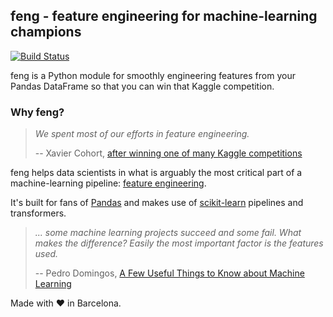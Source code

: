 ## feng - feature engineering for machine-learning champions

[![Build Status](https://travis-ci.org/mewwts/feng.svg?branch=master)](https://travis-ci.org/mewwts/feng)


feng is a Python module for smoothly engineering features from your Pandas DataFrame so that you can win that Kaggle competition.

### Why feng?
> *We spent most of our efforts in feature engineering.*
> 
> -- Xavier Cohort, [after winning one of many Kaggle competitions](http://blog.kaggle.com/2013/04/10/qa-with-xavier-conort/)

feng helps data scientists in what is arguably the most critical part of a machine-learning pipeline: [feature engineering](https://en.wikipedia.org/wiki/Feature_engineering). 

It's built for fans of [Pandas](http://pandas.pydata.org/) and makes use of [scikit-learn](http://scikit-learn.org/) pipelines and transformers.

> *... some machine learning projects succeed and some fail. What makes the difference? Easily the most important factor is the features used.*
>
> -- Pedro Domingos, [A Few Useful Things to Know about Machine Learning](http://homes.cs.washington.edu/~pedrod/papers/cacm12.pdf)


Made with ♥️ in Barcelona.
